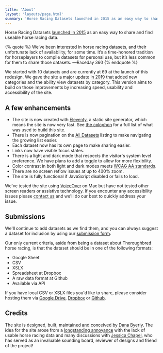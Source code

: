 ```yaml
---
title: 'About'
layout: 'layouts/page.html'
summary: 'Horse Racing Datasets launched in 2015 as an easy way to share and find usable horse racing data.'
---
```

Horse Racing Datasets [launched in 2015](http://www.raceday360.com/2015/01/28/announcing-horse-racing-datasets/) as an easy way to share and find useable horse racing data.

 {% quote %}
 We’ve been interested in horse racing datasets, and their unfortunate lack of availability, for some time. It’s a time-honored tradition for horseplayers to compile datasets for personal use, but it’s less common for them to share those datasets.
 —Raceday 360
 {% endquote %}

 We started with 10 datasets and are currently at 69 at the launch of this redesign. We gave the site a major update [in 2019](http://www.raceday360.com/2019/07/09/updated-site-new-datasets/) that added new categories and the ability view datasets by category. This version aims to build on those improvements by increasing speed, usability and accessibility of the site.

## A few enhancements

 * The site is now created with [Eleventy](https://11ty.dev), a static site generator, which means the site is now very fast. See [the colophon](/colophon/) for a full list of what was used to build this site.
 * There is now pagination on the [All Datasets](/all/) listing to make navigating the growing list easier.
 * Each dataset now has its own page to make sharing easier.
 * Links now have visible focus states.
 * There is a light and dark mode that respects the visitor's system level preference. We have plans to add a toggle to allow for more flexibility.
 * Color contrast in both light and dark modes meets [WCAG AA standards](https://www.w3.org/WAI/WCAG21/Understanding/contrast-minimum.html).
 * There are no screen reflow issues at up to 400% zoom.
 * The site is fully functional if JavaScript disabled or fails to load.

 We've tested the site using [VoiceOver](https://support.apple.com/guide/voiceover/welcome/mac) on Mac but have not tested other screen readers or assistive technology. If you encounter any accessibility issues please [contact us](http://raceday360.wufoo.com/forms/r7x2x3/) and we'll do our best to quickly address your issue.

## Submissions
We'll continue to add datasets as we find them, and you can always suggest a dataset for inclusion by using our [submission form](https://airtable.com/shrsC21awYkuXap3m).

Our only current criteria, aside from being a dataset about Thoroughbred horse racing, is that the dataset should be in one of the following formats:

* Google Sheet
* CSV
* XSLX
* Spreadsheet at Dropbox
* A raw data format at Github
* Available via API

If you have local CSV or XSLX files you'd like to share, please consider hosting them via [Google Drive](https://drive.google.com), [Dropbox](https://dropbox.com) or [Github](https://github.com).

## Credits
The site is designed, built, maintained and conceived by [Dana Byerly](https://danabyerly.com). The idea for the site arose from a [longstanding annoyance](http://www.exactamundo.org/category/data/) with the lack of usable horse racing data and many discussions with [Jessica Chapel](http://jessicachapel.com), who has served as an invaluable sounding board, reviewer of designs and friend of the project!

